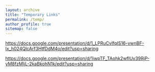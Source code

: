 ```yaml
---
layout: archive
title: "Temporary Links"
permalink: /temp/
author_profile: true
sitemap: false
---
```



https://docs.google.com/presentation/d/1_LPRuCvlfqIS16-vwnBF-Ix_h024QlcArf3HtfDdM4o/edit?usp=sharing

https://docs.google.com/presentation/d/1iwpTF_TAohk2wflUv39RjP-yM8fzMIjL-2kaBkohN1k/edit?usp=sharing
